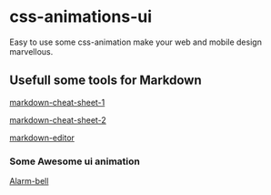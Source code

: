 # css-animations-ui
Easy to use some css-animation make your web and mobile design marvellous.

## Usefull some tools for Markdown
[markdown-cheat-sheet-1](https://www.markdownguide.org/cheat-sheet/)

[markdown-cheat-sheet-2](https://github.com/adam-p/markdown-here/wiki/Markdown-Cheatsheet)

[markdown-editor](https://jbt.github.io/markdown-editor/)

### Some Awesome ui animation
[Alarm-bell](https://codepen.io/jmschmidt/pen/zgnqf)
